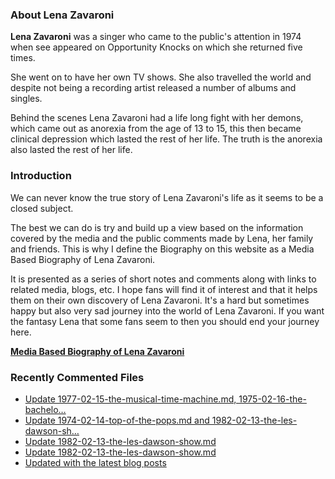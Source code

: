 ### About Lena Zavaroni

<p><strong>Lena Zavaroni</strong> was a singer who came to the public's attention in 1974 when see appeared on Opportunity Knocks on which she returned five times.</p>

<p>She went on to have her own TV shows. She also travelled the world and despite not being a recording artist released a number of albums and singles.</p>

<p>Behind the scenes Lena Zavaroni had a life long fight with her demons, which came out as anorexia from the age of 13 to 15, this then became clinical depression which lasted the rest of her life. The truth is the anorexia also lasted the rest of her life.</p>

### Introduction

<p>We can never know the true story of Lena Zavaroni's life as it seems to be a closed subject.</p>

<p>The best we can do is try and build up a view based on the information covered by the media and the public comments made by Lena, her family and friends. This is why I define the Biography on this website as a Media Based Biography of Lena Zavaroni.</p>

<p>It is presented as a series of short notes and comments along with links to related media, blogs, etc. I hope fans will find it of interest and that it helps them on their own discovery of Lena Zavaroni. It's a hard but sometimes happy but also very sad journey into the world of Lena Zavaroni. If you want the fantasy Lena that some fans seem to then you should end your journey here.</p>

<a href="https://fanzoflenazavaroni.github.io/biography/lena-zavaroni/"><strong>Media Based Biography of Lena Zavaroni</strong></a>

### Recently Commented Files

<!-- BLOG-POST-LIST:START -->
- [Update 1977-02-15-the-musical-time-machine.md, 1975-02-16-the-bachelo…](https://github.com/FanzOfLenaZavaroni/fanzoflenazavaroni.github.io/commit/298b78ba116f4da342db140875c7eaa286e61d61)
- [Update 1974-02-14-top-of-the-pops.md and 1982-02-13-the-les-dawson-sh…](https://github.com/FanzOfLenaZavaroni/fanzoflenazavaroni.github.io/commit/cbeefa97b76e6089cca8baff4c5b5e4772e71e60)
- [Update 1982-02-13-the-les-dawson-show.md](https://github.com/FanzOfLenaZavaroni/fanzoflenazavaroni.github.io/commit/9bcd6587cacb497158a07a8c8ac6c7691a31b9f9)
- [Update 1982-02-13-the-les-dawson-show.md](https://github.com/FanzOfLenaZavaroni/fanzoflenazavaroni.github.io/commit/9d48e8e457cc8d77cc8a99ba951e6a1943e841d1)
- [Updated with the latest blog posts](https://github.com/FanzOfLenaZavaroni/fanzoflenazavaroni.github.io/commit/f8501fc02ae2c9923d940f1732ffdde635b9dbc8)
<!-- BLOG-POST-LIST:END -->
